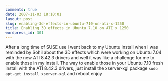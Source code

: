 ```yaml
---
comments: true
date: 2007-11-03 18:10:01
layout: post
slug: enabling-3d-effects-in-ubuntu-710-on-ati-x-1250
title: Enabling 3D effects in Ubuntu 7.10 on ATI x 1250
wordpress_id: 301
---
```


After a long time of SUSE use i went back to my Ubuntu install when i was reminded by Sohil about the 3D effects which were working on Ubuntu 7.04 with the new ATI 8.42.3 drivers and well it was like a challenge for me to enable those in my install. The way to enable those in your Ubuntu 7.10 fresh install with the ATI 8.42.3 drivers, just install the xserver-xgl package ` sudo apt-get install xserver-xgl ` and reboot enjoy
